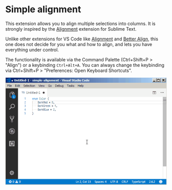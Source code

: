 # Simple alignment

This extension allows you to align multiple selections into columns.  It is strongly inspired by the [Alignment][SublimeAlignment] extension for Sublime Text.

Unlike other extensions for VS Code like [Alignment][] and [Better Align][], this one does not decide for you what and how to align, and lets you have everything under control.

The functionality is available via the Command Palette (Ctrl+Shift+P > "Align") or a keybinding `Ctrl+Alt+A`.  You can always change the keybinding via Ctrl+Shift+P > "Preferences: Open Keyboard Shortcuts".

![Demo](https://github.com/earshinov/vscode-simple-alignment/raw/master/doc/demo.gif)

[SublimeAlignment]: https://packagecontrol.io/packages/Alignment

[Alignment]: https://marketplace.visualstudio.com/items?itemName=annsk.alignment
[Better Align]: https://marketplace.visualstudio.com/items?itemName=wwm.better-align

